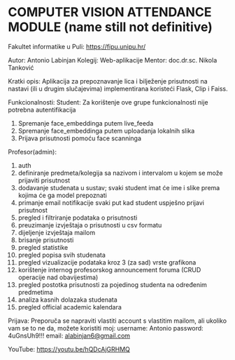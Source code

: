 # COMPUTER VISION ATTENDANCE MODULE (name still not definitive)

Fakultet informatike u Puli:
https://fipu.unipu.hr/

Autor: Antonio Labinjan
Kolegij: Web-aplikacije
Mentor: doc.dr.sc. Nikola Tanković

Kratki opis:
Aplikacija za prepoznavanje lica i bilježenje prisutnosti na nastavi (ili u drugim slučajevima) implementirana koristeći Flask, Clip i Faiss. 

Funkcionalnosti:
Student:
Za korištenje ove grupe funkcionalnosti nije potrebna autentifikacija

  1) Spremanje face_embeddinga putem live_feeda
  2) Spremanje face_embeddinga putem uploadanja lokalnih slika
  3) Prijava prisutnosti pomoću face scanninga

Profesor(admin):
  1) auth
  2) definiranje predmeta/kolegija sa nazivom i intervalom u kojem se može prijaviti prisutnost
  3) dodavanje studenata u sustav; svaki student imat će ime i slike prema kojima će ga model prepoznati
  4) primanje email notifikacije svaki put kad student uspješno prijavi prisutnost
  5) pregled i filtriranje podataka o prisutnosti
  6) preuzimanje izvještaja o prisutnosti u csv formatu
  7) dijeljenje izvještaja mailom
  8) brisanje prisutnosti
  9) pregled statistike
  10) pregled popisa svih studenata
  11) pregled vizualizacije podataka kroz 3 (za sad) vrste grafikona
  12) korištenje internog profesorskog announcement foruma (CRUD operacije nad obavijestima)
  13) pregled postotka prisutnosti za pojedinog studenta na određenim predmetima
  14) analiza kasnih dolazaka studenata
  15) pregled official academic kalendara

Prijava:
Preporuča se napraviti vlastiti account s vlastitim mailom, ali ukoliko vam se to ne da, možete koristiti moj:
username: Antonio
password: 4uGnsUh9!!!
email: alabinjan6@gmail.com

YouTube: https://youtu.be/hQDcAjGRHMQ
